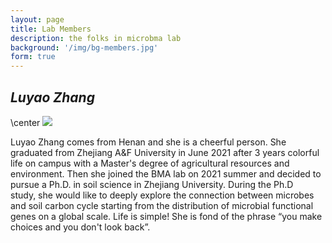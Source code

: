 ```yaml
---
layout: page
title: Lab Members
description: the folks in microbma lab
background: '/img/bg-members.jpg'
form: true
---
```


## *Luyao Zhang*

\center
![](img/members/zhangluyao.jpg)

Luyao Zhang comes from Henan and she is a cheerful person. She graduated from Zhejiang A&F University in June 2021 after 3 years colorful life on campus with a Master's degree of agricultural resources and environment. Then she joined the BMA lab on 2021 summer and decided to pursue a Ph.D. in soil science in Zhejiang University. During the Ph.D study, she would like to deeply explore the connection between microbes and soil carbon cycle starting from the distribution of microbial functional genes on a global scale. Life is simple! She is fond of the phrase “you make choices and you don't look back”.